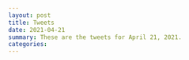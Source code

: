 ```yaml
---
layout: post
title: Tweets
date: 2021-04-21
summary: These are the tweets for April 21, 2021.
categories:
---
```


